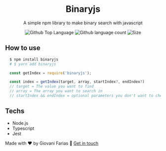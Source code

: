 <h1 align="center">
Binaryjs
</h1>
<p align="center">
  A simple npm library to make binary search with javascript
</p>

<div margin="10px 0" align="center">
    <img alt="Github Top Language" src="https://img.shields.io/github/languages/top/giovaniif/binaryjs">
    <img alt="Github language count" src="https://img.shields.io/github/languages/count/giovaniif/binaryjs">
    <img alt="Size" src="https://img.shields.io/github/repo-size/giovaniif/binaryjs">
</div>


## How to use
```bash
  $ npm install binaryjs
  # $ yarn add binaryjs
```

```typescript
  const getIndex = require('binaryjs');

  const index = getIndex(target, array, startIndex?, endIndex?)
  // target = The value you want to find
  // array = The array you want to search in
  // startIndex && endIndex = optional parameters you don't want to check the whole array
```

## Techs
- Node.js
- Typescript
- Jest

Made with :hearts: by Giovani Farias :wave: [Get in touch](https://www.linkedin.com/in/giovani-ricco-farias-b97316186/)